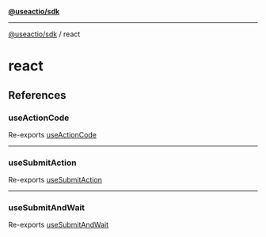 [**@useactio/sdk**](../README.md)

***

[@useactio/sdk](../modules.md) / react

# react

## References

### useActionCode

Re-exports [useActionCode](hooks/functions/useActionCode.md)

***

### useSubmitAction

Re-exports [useSubmitAction](hooks/functions/useSubmitAction.md)

***

### useSubmitAndWait

Re-exports [useSubmitAndWait](hooks/functions/useSubmitAndWait.md)
